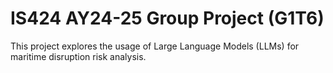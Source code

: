 # IS424 AY24-25 Group Project (G1T6)

This project explores the usage of Large Language Models (LLMs) for maritime disruption risk analysis.